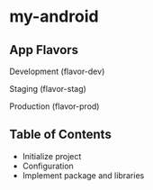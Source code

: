 # my-android

## App Flavors

Development (flavor-dev)

Staging (flavor-stag)

Production (flavor-prod)

## Table of Contents

- Initialize project
- Configuration
- Implement package and libraries
